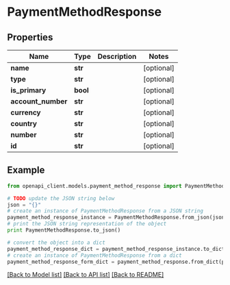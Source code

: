 # PaymentMethodResponse


## Properties
Name | Type | Description | Notes
------------ | ------------- | ------------- | -------------
**name** | **str** |  | [optional] 
**type** | **str** |  | [optional] 
**is_primary** | **bool** |  | [optional] 
**account_number** | **str** |  | [optional] 
**currency** | **str** |  | [optional] 
**country** | **str** |  | [optional] 
**number** | **str** |  | [optional] 
**id** | **str** |  | [optional] 

## Example

```python
from openapi_client.models.payment_method_response import PaymentMethodResponse

# TODO update the JSON string below
json = "{}"
# create an instance of PaymentMethodResponse from a JSON string
payment_method_response_instance = PaymentMethodResponse.from_json(json)
# print the JSON string representation of the object
print PaymentMethodResponse.to_json()

# convert the object into a dict
payment_method_response_dict = payment_method_response_instance.to_dict()
# create an instance of PaymentMethodResponse from a dict
payment_method_response_form_dict = payment_method_response.from_dict(payment_method_response_dict)
```
[[Back to Model list]](../README.md#documentation-for-models) [[Back to API list]](../README.md#documentation-for-api-endpoints) [[Back to README]](../README.md)


